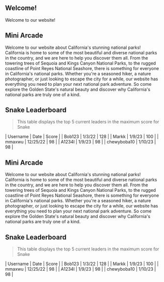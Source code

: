 ## Welcome!
Welcome to our website! 

## Mini Arcade
Welcome to our website about California's stunning national parks! California is home to some of the most beautiful and diverse national parks in the country, and we are here to help you discover them all. From the towering trees of Sequoia and Kings Canyon National Parks, to the rugged coastline of Point Reyes National Seashore, there is something for everyone in California's national parks. Whether you're a seasoned hiker, a nature photographer, or just looking to escape the city for a while, our website has everything you need to plan your next national park adventure. So come explore the Golden State's natural beauty and discover why California's national parks are truly one of a kind.
## Snake Leaderboard
> This table displays the top 5 current leaders in the maximum score for Snake

| Username | Date | Score |
| Bob123 | 1/3/22 | 128 |
| Markk | 1/9/23 | 100 |
| mmaxwu | 12/25/22 | 98 |
| A1234l | 1/9/23 | 98 |
| chewyboba10 | 1/10/23 | 98 |


## Mini Arcade
Welcome to our website about California's stunning national parks! California is home to some of the most beautiful and diverse national parks in the country, and we are here to help you discover them all. From the towering trees of Sequoia and Kings Canyon National Parks, to the rugged coastline of Point Reyes National Seashore, there is something for everyone in California's national parks. Whether you're a seasoned hiker, a nature photographer, or just looking to escape the city for a while, our website has everything you need to plan your next national park adventure. So come explore the Golden State's natural beauty and discover why California's national parks are truly one of a kind.
## Snake Leaderboard
> This table displays the top 5 current leaders in the maximum score for Snake

| Username | Date | Score |
| Bob123 | 1/3/22 | 128 |
| Markk | 1/9/23 | 100 |
| mmaxwu | 12/25/22 | 98 |
| A1234l | 1/9/23 | 98 |
| chewyboba10 | 1/10/23 | 98 |